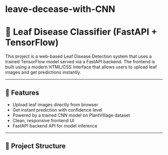 # leave-decease-with-CNN
# 🌿 Leaf Disease Classifier (FastAPI + TensorFlow)

This project is a web-based Leaf Disease Detection system that uses a trained TensorFlow model served via a FastAPI backend. The frontend is built using a modern HTML/CSS interface that allows users to upload leaf images and get predictions instantly.

---

## 📸 Features

- Upload leaf images directly from browser
- Get instant prediction with confidence level
- Powered by a trained CNN model on PlantVillage dataset
- Clean, responsive frontend UI
- FastAPI backend API for model inference

---

## 📁 Project Structure

